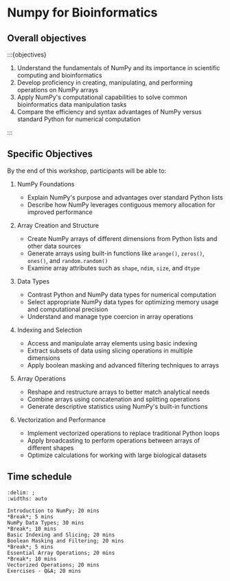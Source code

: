 # Numpy for Bioinformatics

## Overall objectives

:::{objectives}

1. Understand the fundamentals of NumPy and its importance in scientific computing and bioinformatics
2. Develop proficiency in creating, manipulating, and performing operations on NumPy arrays
3. Apply NumPy's computational capabilities to solve common bioinformatics data manipulation tasks
4. Compare the efficiency and syntax advantages of NumPy versus standard Python for numerical computation

:::

## Specific Objectives

By the end of this workshop, participants will be able to:

1. NumPy Foundations
   * Explain NumPy's purpose and advantages over standard Python lists
   * Describe how NumPy leverages contiguous memory allocation for improved performance

2. Array Creation and Structure
   * Create NumPy arrays of different dimensions from Python lists and other data sources
   * Generate arrays using built-in functions like `arange()`, `zeros()`, `ones()`, and `random.random()`
   * Examine array attributes such as `shape`, `ndim`, `size`, and `dtype`

3. Data Types
   * Contrast Python and NumPy data types for numerical computation
   * Select appropriate NumPy data types for optimizing memory usage and computational precision
   * Understand and manage type coercion in array operations

4. Indexing and Selection
   * Access and manipulate array elements using basic indexing
   * Extract subsets of data using slicing operations in multiple dimensions
   * Apply boolean masking and advanced filtering techniques to arrays

5. Array Operations
   * Reshape and restructure arrays to better match analytical needs
   * Combine arrays using concatenation and splitting operations
   * Generate descriptive statistics using NumPy's built-in functions

6. Vectorization and Performance
   * Implement vectorized operations to replace traditional Python loops
   * Apply broadcasting to perform operations between arrays of different shapes
   * Optimize calculations for working with large biological datasets

## Time schedule

```{csv-table}
:delim: ;
:widths: auto

Introduction to NumPy; 20 mins
*Break*; 5 mins
NumPy Data Types; 30 mins
*Break*; 10 mins
Basic Indexing and Slicing; 20 mins
Boolean Masking and Filtering; 20 mins
*Break*; 5 mins
Essential Array Operations; 20 mins
*Break*; 10 mins
Vectorized Operations; 20 mins
Exercises - Q&A; 20 mins
```
